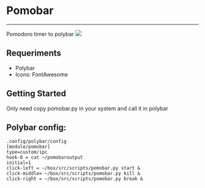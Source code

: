 # Pomobar

---

Pomodoro timer to polybar
![](img/pomobar.gif)

## Requeriments 

* Polybar
* Icons: FontAwesome

## Getting Started

Only need copy pomobar.py in your system and call it in polybar

## Polybar config:
~~~
.config/polybar/config
[module/pomobar]
type=custom/ipc
hook-0 = cat ~/pomobaroutput
initial=1
click-left = ~/box/src/scripts/pomobar.py start &
click-middle= ~/box/src/scripts/pomobar.py kill &
click-right = ~/box/src/scripts/pomobar.py break &
~~~
